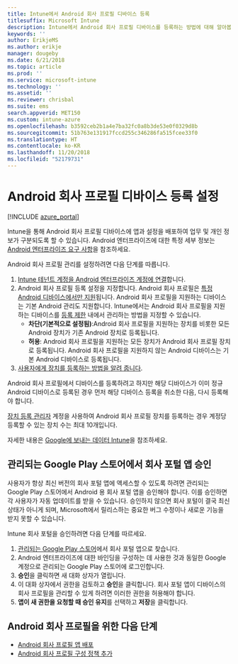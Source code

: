 ```yaml
---
title: Intune에서 Android 회사 프로필 디바이스 등록
titlesuffix: Microsoft Intune
description: Intune에서 Android 회사 프로필 디바이스를 등록하는 방법에 대해 알아봅니다.
keywords: ''
author: ErikjeMS
ms.author: erikje
manager: dougeby
ms.date: 6/21/2018
ms.topic: article
ms.prod: ''
ms.service: microsoft-intune
ms.technology: ''
ms.assetid: ''
ms.reviewer: chrisbal
ms.suite: ems
search.appverid: MET150
ms.custom: intune-azure
ms.openlocfilehash: b3592ceb2b1a4e7ba32fc0a8b3de53e0f0329d8b
ms.sourcegitcommit: 51b763e131917fccd255c346286fa515fcee33f0
ms.translationtype: HT
ms.contentlocale: ko-KR
ms.lasthandoff: 11/20/2018
ms.locfileid: "52179731"
---
```

# <a name="set-up-enrollment-of-android-work-profile-devices"></a>Android 회사 프로필 디바이스 등록 설정

[!INCLUDE [azure_portal](./includes/azure_portal.md)]

Intune을 통해 Android 회사 프로필 디바이스에 앱과 설정을 배포하여 업무 및 개인 정보가 구분되도록 할 수 있습니다. Android 엔터프라이즈에 대한 특정 세부 정보는 [Android 엔터프라이즈 요구 사항](https://support.google.com/work/android/answer/6174145?hl=en&ref_topic=6151012)을 참조하세요.

Android 회사 프로필 관리를 설정하려면 다음 단계를 따릅니다.

1. [Intune 테넌트 계정을 Android 엔터프라이즈 계정에 연결](connect-intune-android-enterprise.md)합니다.
2. Android 회사 프로필 등록 설정을 지정합니다. Android 회사 프로필은 [특정 Android 디바이스에서만 지원](https://support.google.com/work/android/answer/6174145?hl=en&ref_topic=6151012%20style=%22target=new_window%22)됩니다. Android 회사 프로필을 지원하는 디바이스는 기본 Android 관리도 지원합니다. Intune에서는 Android 회사 프로필을 지원하는 디바이스를 [등록 제한](enrollment-restrictions-set.md) 내에서 관리하는 방법을 지정할 수 있습니다.
    - **차단(기본적으로 설정됨)**:Android 회사 프로필을 지원하는 장치를 비롯한 모든 Android 장치가 기존 Android 장치로 등록됩니다.
    - **허용**: Android 회사 프로필을 지원하는 모든 장치가 Android 회사 프로필 장치로 등록됩니다. Android 회사 프로필을 지원하지 않는 Android 디바이스는 기본 Android 디바이스로 등록됩니다.
3. [사용자에게 장치를 등록하는 방법을 알려 줍니다](/intune-user-help/enroll-your-device-in-intune-android).


Android 회사 프로필에서 디바이스를 등록하려고 하지만 해당 디바이스가 이미 정규 Android 디바이스로 등록된 경우 먼저 해당 디바이스 등록을 취소한 다음, 다시 등록해야 합니다.

[장치 등록 관리자](device-enrollment-manager-enroll.md) 계정을 사용하여 Android 회사 프로필 장치를 등록하는 경우 계정당 등록할 수 있는 장치 수는 최대 10개입니다.

자세한 내용은 [Google에 보내는 데이터 Intune](data-intune-sends-to-google.md)을 참조하세요.

## <a name="approve-the-company-portal-app-in-the-managed-google-play-store"></a>관리되는 Google Play 스토어에서 회사 포털 앱 승인

사용자가 항상 최신 버전의 회사 포털 앱에 액세스할 수 있도록 하려면 관리되는 Google Play 스토어에서 Android 용 회사 포털 앱을 승인해야 합니다. 이를 승인하면 각 사용자가 자동 업데이트를 받을 수 있습니다. 승인하지 않으면 회사 포털이 결국 최신 상태가 아니게 되며, Microsoft에서 릴리스하는 중요한 버그 수정이나 새로운 기능을 받지 못할 수 있습니다.

Intune 회사 포털을 승인하려면 다음 단계를 따르세요.

1.  [관리되는 Google Play 스토어](https://play.google.com/work/apps/details?id=com.microsoft.windowsintune.companyportal)에서 회사 포털 앱으로 찾습니다.
2.  Android 엔터프라이즈에 대한 바인딩을 구성하는 데 사용한 것과 동일한 Google 계정으로 관리되는 Google Play 스토어에 로그인합니다.
3.  **승인**을 클릭하면 새 대화 상자가 열립니다.
4.  이 대화 상자에서 권한을 검토하고 **승인**을 클릭합니다. 회사 포털 앱이 디바이스의 회사 프로필을 관리할 수 있게 하려면 이러한 권한을 허용해야 합니다.
5.  **앱이 새 권한을 요청할 때 승인 유지**를 선택하고 **저장**을 클릭합니다.

## <a name="next-steps-for-android-work-profiles"></a>Android 회사 프로필을 위한 다음 단계
- [Android 회사 프로필 앱 배포](apps-add-android-for-work.md)
- [Android 회사 프로필 구성 정책 추가](device-profiles.md)
